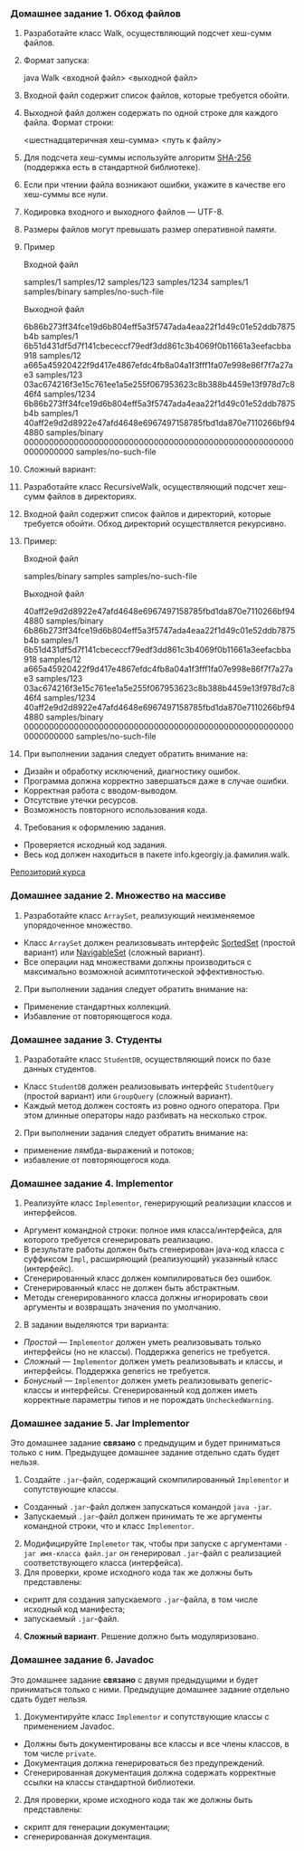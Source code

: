### Домашнее задание 1. Обход файлов

1.  Разработайте класс Walk, осуществляющий подсчет хеш-сумм файлов.
   1.  Формат запуска:

       java Walk <входной файл> <выходной файл>

   2.  Входной файл содержит список файлов, которые требуется обойти.
   3.  Выходной файл должен содержать по одной строке для каждого файла. Формат строки:

       <шестнадцатеричная хеш-сумма> <путь к файлу>

   4.  Для подсчета хеш-суммы используйте алгоритм [SHA-256](https://en.wikipedia.org/wiki/SHA-256) (поддержка есть в стандартной библиотеке).
   5.  Если при чтении файла возникают ошибки, укажите в качестве его хеш-суммы все нули.
   6.  Кодировка входного и выходного файлов — UTF-8.
   7.  Размеры файлов могут превышать размер оперативной памяти.
   8.  Пример

       Входной файл

       samples/1
       samples/12
       samples/123
       samples/1234
       samples/1
       samples/binary
       samples/no-such-file


        Выходной файл
        
        6b86b273ff34fce19d6b804eff5a3f5747ada4eaa22f1d49c01e52ddb7875b4b samples/1
        6b51d431df5d7f141cbececcf79edf3dd861c3b4069f0b11661a3eefacbba918 samples/12
        a665a45920422f9d417e4867efdc4fb8a04a1f3fff1fa07e998e86f7f7a27ae3 samples/123
        03ac674216f3e15c761ee1a5e255f067953623c8b388b4459e13f978d7c846f4 samples/1234
        6b86b273ff34fce19d6b804eff5a3f5747ada4eaa22f1d49c01e52ddb7875b4b samples/1
        40aff2e9d2d8922e47afd4648e6967497158785fbd1da870e7110266bf944880 samples/binary
        0000000000000000000000000000000000000000000000000000000000000000 samples/no-such-file


2.  Сложный вариант:
   1.  Разработайте класс RecursiveWalk, осуществляющий подсчет хеш-сумм файлов в директориях.
   2.  Входной файл содержит список файлов и директорий, которые требуется обойти. Обход директорий осуществляется рекурсивно.
   3.  Пример:

       Входной файл

       samples/binary
       samples
       samples/no-such-file


        Выходной файл
        
        40aff2e9d2d8922e47afd4648e6967497158785fbd1da870e7110266bf944880 samples/binary
        6b86b273ff34fce19d6b804eff5a3f5747ada4eaa22f1d49c01e52ddb7875b4b samples/1
        6b51d431df5d7f141cbececcf79edf3dd861c3b4069f0b11661a3eefacbba918 samples/12
        a665a45920422f9d417e4867efdc4fb8a04a1f3fff1fa07e998e86f7f7a27ae3 samples/123
        03ac674216f3e15c761ee1a5e255f067953623c8b388b4459e13f978d7c846f4 samples/1234
        40aff2e9d2d8922e47afd4648e6967497158785fbd1da870e7110266bf944880 samples/binary
        0000000000000000000000000000000000000000000000000000000000000000 samples/no-such-file


3.  При выполнении задания следует обратить внимание на:
   *   Дизайн и обработку исключений, диагностику ошибок.
   *   Программа должна корректно завершаться даже в случае ошибки.
   *   Корректная работа с вводом-выводом.
   *   Отсутствие утечки ресурсов.
   *   Возможность повторного использования кода.
4.  Требования к оформлению задания.
   *   Проверяется исходный код задания.
   *   Весь код должен находиться в пакете info.kgeorgiy.ja.фамилия.walk.

[Репозиторий курса](https://www.kgeorgiy.info/git/geo/java-advanced-2023)

### Домашнее задание 2. Множество на массиве

1.  Разработайте класс `ArraySet`, реализующий неизменяемое упорядоченное множество.
   *   Класс `ArraySet` должен реализовывать интерфейс [SortedSet](https://docs.oracle.com/en/java/javase/19/docs/api/java.base/java/util/SortedSet.html) (простой вариант) или [NavigableSet](https://docs.oracle.com/en/java/javase/19/docs/api/java.base/java/util/NavigableSet.html) (сложный вариант).
   *   Все операции над множествами должны производиться с максимально возможной асимптотической эффективностью.
2.  При выполнении задания следует обратить внимание на:
   *   Применение стандартных коллекций.
   *   Избавление от повторяющегося кода.

### Домашнее задание 3. Студенты

1.  Разработайте класс `StudentDB`, осуществляющий поиск по базе данных студентов.
   *   Класс `StudentDB` должен реализовывать интерфейс `StudentQuery` (простой вариант) или `GroupQuery` (сложный вариант).
   *   Каждый метод должен состоять из ровно одного оператора. При этом длинные операторы надо разбивать на несколько строк.
2.  При выполнении задания следует обратить внимание на:
   *   применение лямбда-выражений и потоков;
   *   избавление от повторяющегося кода.

### Домашнее задание 4. Implementor

1.  Реализуйте класс `Implementor`, генерирующий реализации классов и интерфейсов.
   *   Аргумент командной строки: полное имя класса/интерфейса, для которого требуется сгенерировать реализацию.
   *   В результате работы должен быть сгенерирован java-код класса с суффиксом `Impl`, расширяющий (реализующий) указанный класс (интерфейс).
   *   Сгенерированный класс должен компилироваться без ошибок.
   *   Сгенерированный класс не должен быть абстрактным.
   *   Методы сгенерированного класса должны игнорировать свои аргументы и возвращать значения по умолчанию.
2.  В задании выделяются три варианта:
   *   _Простой_ — `Implementor` должен уметь реализовывать только интерфейсы (но не классы). Поддержка generics не требуется.
   *   _Сложный_ — `Implementor` должен уметь реализовывать и классы, и интерфейсы. Поддержка generics не требуется.
   *   _Бонусный_ — `Implementor` должен уметь реализовывать generic-классы и интерфейсы. Сгенерированный код должен иметь корректные параметры типов и не порождать `UncheckedWarning`.

### Домашнее задание 5. Jar Implementor

Это домашнее задание **связано** с предыдущим и будет приниматься только с ним. Предыдущее домашнее задание отдельно сдать будет нельзя.

1.  Создайте `.jar`\-файл, содержащий скомпилированный `Implementor` и сопутствующие классы.
   *   Созданный `.jar`\-файл должен запускаться командой `java -jar`.
   *   Запускаемый `.jar`\-файл должен принимать те же аргументы командной строки, что и класс `Implementor`.
2.  Модифицируйте `Implemetor` так, чтобы при запуске с аргументами `-jar имя-класса файл.jar` он генерировал `.jar`\-файл с реализацией соответствующего класса (интерфейса).
3.  Для проверки, кроме исходного кода так же должны быть представлены:
   *   скрипт для создания запускаемого `.jar`\-файла, в том числе исходный код манифеста;
   *   запускаемый `.jar`\-файл.
4.  **Сложный вариант**. Решение должно быть модуляризовано.

### Домашнее задание 6. Javadoc

Это домашнее задание **связано** с двумя предыдущими и будет приниматься только с ними. Предыдущие домашнее задание отдельно сдать будет нельзя.

1.  Документируйте класс `Implementor` и сопутствующие классы с применением Javadoc.
   *   Должны быть документированы все классы и все члены классов, в том числе `private`.
   *   Документация должна генерироваться без предупреждений.
   *   Сгенерированная документация должна содержать корректные ссылки на классы стандартной библиотеки.
2.  Для проверки, кроме исходного кода так же должны быть представлены:
   *   скрипт для генерации документации;
   *   сгенерированная документация.